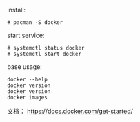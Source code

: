install:
```
# pacman -S docker
```
start service:
```
# systemctl status docker
# systemctl start docker
```
base usage:

```
docker --help
docker version
docker version
docker images

```



文档： https://docs.docker.com/get-started/